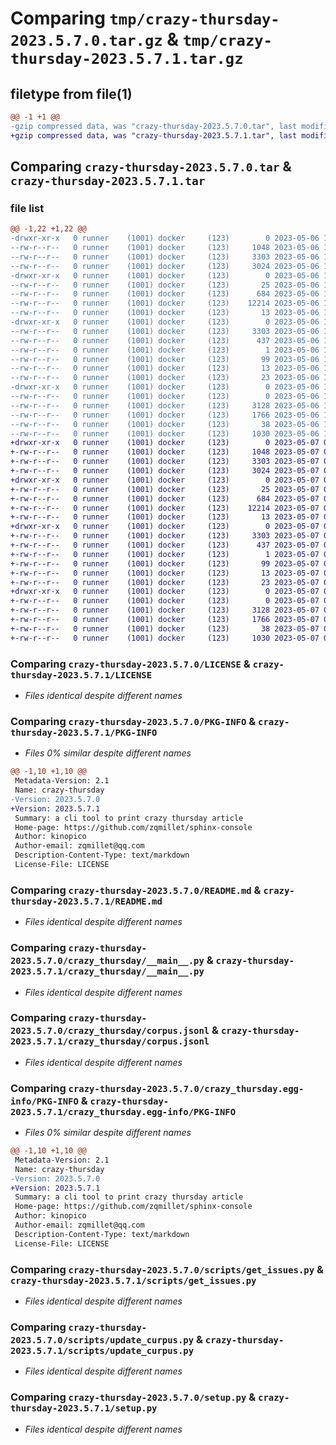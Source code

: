 # Comparing `tmp/crazy-thursday-2023.5.7.0.tar.gz` & `tmp/crazy-thursday-2023.5.7.1.tar.gz`

## filetype from file(1)

```diff
@@ -1 +1 @@
-gzip compressed data, was "crazy-thursday-2023.5.7.0.tar", last modified: Sat May  6 17:27:05 2023, max compression
+gzip compressed data, was "crazy-thursday-2023.5.7.1.tar", last modified: Sun May  7 05:27:36 2023, max compression
```

## Comparing `crazy-thursday-2023.5.7.0.tar` & `crazy-thursday-2023.5.7.1.tar`

### file list

```diff
@@ -1,22 +1,22 @@
-drwxr-xr-x   0 runner    (1001) docker     (123)        0 2023-05-06 17:27:05.258582 crazy-thursday-2023.5.7.0/
--rw-r--r--   0 runner    (1001) docker     (123)     1048 2023-05-06 17:26:52.000000 crazy-thursday-2023.5.7.0/LICENSE
--rw-r--r--   0 runner    (1001) docker     (123)     3303 2023-05-06 17:27:05.258582 crazy-thursday-2023.5.7.0/PKG-INFO
--rw-r--r--   0 runner    (1001) docker     (123)     3024 2023-05-06 17:26:52.000000 crazy-thursday-2023.5.7.0/README.md
-drwxr-xr-x   0 runner    (1001) docker     (123)        0 2023-05-06 17:27:05.254582 crazy-thursday-2023.5.7.0/crazy_thursday/
--rw-r--r--   0 runner    (1001) docker     (123)       25 2023-05-06 17:26:56.000000 crazy-thursday-2023.5.7.0/crazy_thursday/__init__.py
--rw-r--r--   0 runner    (1001) docker     (123)      684 2023-05-06 17:26:52.000000 crazy-thursday-2023.5.7.0/crazy_thursday/__main__.py
--rw-r--r--   0 runner    (1001) docker     (123)    12214 2023-05-06 17:26:56.000000 crazy-thursday-2023.5.7.0/crazy_thursday/corpus.jsonl
--rw-r--r--   0 runner    (1001) docker     (123)       13 2023-05-06 17:26:52.000000 crazy-thursday-2023.5.7.0/crazy_thursday/requirements.txt
-drwxr-xr-x   0 runner    (1001) docker     (123)        0 2023-05-06 17:27:05.254582 crazy-thursday-2023.5.7.0/crazy_thursday.egg-info/
--rw-r--r--   0 runner    (1001) docker     (123)     3303 2023-05-06 17:27:05.000000 crazy-thursday-2023.5.7.0/crazy_thursday.egg-info/PKG-INFO
--rw-r--r--   0 runner    (1001) docker     (123)      437 2023-05-06 17:27:05.000000 crazy-thursday-2023.5.7.0/crazy_thursday.egg-info/SOURCES.txt
--rw-r--r--   0 runner    (1001) docker     (123)        1 2023-05-06 17:27:05.000000 crazy-thursday-2023.5.7.0/crazy_thursday.egg-info/dependency_links.txt
--rw-r--r--   0 runner    (1001) docker     (123)       99 2023-05-06 17:27:05.000000 crazy-thursday-2023.5.7.0/crazy_thursday.egg-info/entry_points.txt
--rw-r--r--   0 runner    (1001) docker     (123)       13 2023-05-06 17:27:05.000000 crazy-thursday-2023.5.7.0/crazy_thursday.egg-info/requires.txt
--rw-r--r--   0 runner    (1001) docker     (123)       23 2023-05-06 17:27:05.000000 crazy-thursday-2023.5.7.0/crazy_thursday.egg-info/top_level.txt
-drwxr-xr-x   0 runner    (1001) docker     (123)        0 2023-05-06 17:27:05.258582 crazy-thursday-2023.5.7.0/scripts/
--rw-r--r--   0 runner    (1001) docker     (123)        0 2023-05-06 17:26:52.000000 crazy-thursday-2023.5.7.0/scripts/__init__.py
--rw-r--r--   0 runner    (1001) docker     (123)     3128 2023-05-06 17:26:52.000000 crazy-thursday-2023.5.7.0/scripts/get_issues.py
--rw-r--r--   0 runner    (1001) docker     (123)     1766 2023-05-06 17:26:52.000000 crazy-thursday-2023.5.7.0/scripts/update_curpus.py
--rw-r--r--   0 runner    (1001) docker     (123)       38 2023-05-06 17:27:05.258582 crazy-thursday-2023.5.7.0/setup.cfg
--rw-r--r--   0 runner    (1001) docker     (123)     1030 2023-05-06 17:26:52.000000 crazy-thursday-2023.5.7.0/setup.py
+drwxr-xr-x   0 runner    (1001) docker     (123)        0 2023-05-07 05:27:36.253093 crazy-thursday-2023.5.7.1/
+-rw-r--r--   0 runner    (1001) docker     (123)     1048 2023-05-07 05:27:21.000000 crazy-thursday-2023.5.7.1/LICENSE
+-rw-r--r--   0 runner    (1001) docker     (123)     3303 2023-05-07 05:27:36.253093 crazy-thursday-2023.5.7.1/PKG-INFO
+-rw-r--r--   0 runner    (1001) docker     (123)     3024 2023-05-07 05:27:21.000000 crazy-thursday-2023.5.7.1/README.md
+drwxr-xr-x   0 runner    (1001) docker     (123)        0 2023-05-07 05:27:36.249093 crazy-thursday-2023.5.7.1/crazy_thursday/
+-rw-r--r--   0 runner    (1001) docker     (123)       25 2023-05-07 05:27:27.000000 crazy-thursday-2023.5.7.1/crazy_thursday/__init__.py
+-rw-r--r--   0 runner    (1001) docker     (123)      684 2023-05-07 05:27:21.000000 crazy-thursday-2023.5.7.1/crazy_thursday/__main__.py
+-rw-r--r--   0 runner    (1001) docker     (123)    12214 2023-05-07 05:27:27.000000 crazy-thursday-2023.5.7.1/crazy_thursday/corpus.jsonl
+-rw-r--r--   0 runner    (1001) docker     (123)       13 2023-05-07 05:27:21.000000 crazy-thursday-2023.5.7.1/crazy_thursday/requirements.txt
+drwxr-xr-x   0 runner    (1001) docker     (123)        0 2023-05-07 05:27:36.253093 crazy-thursday-2023.5.7.1/crazy_thursday.egg-info/
+-rw-r--r--   0 runner    (1001) docker     (123)     3303 2023-05-07 05:27:36.000000 crazy-thursday-2023.5.7.1/crazy_thursday.egg-info/PKG-INFO
+-rw-r--r--   0 runner    (1001) docker     (123)      437 2023-05-07 05:27:36.000000 crazy-thursday-2023.5.7.1/crazy_thursday.egg-info/SOURCES.txt
+-rw-r--r--   0 runner    (1001) docker     (123)        1 2023-05-07 05:27:36.000000 crazy-thursday-2023.5.7.1/crazy_thursday.egg-info/dependency_links.txt
+-rw-r--r--   0 runner    (1001) docker     (123)       99 2023-05-07 05:27:36.000000 crazy-thursday-2023.5.7.1/crazy_thursday.egg-info/entry_points.txt
+-rw-r--r--   0 runner    (1001) docker     (123)       13 2023-05-07 05:27:36.000000 crazy-thursday-2023.5.7.1/crazy_thursday.egg-info/requires.txt
+-rw-r--r--   0 runner    (1001) docker     (123)       23 2023-05-07 05:27:36.000000 crazy-thursday-2023.5.7.1/crazy_thursday.egg-info/top_level.txt
+drwxr-xr-x   0 runner    (1001) docker     (123)        0 2023-05-07 05:27:36.253093 crazy-thursday-2023.5.7.1/scripts/
+-rw-r--r--   0 runner    (1001) docker     (123)        0 2023-05-07 05:27:21.000000 crazy-thursday-2023.5.7.1/scripts/__init__.py
+-rw-r--r--   0 runner    (1001) docker     (123)     3128 2023-05-07 05:27:21.000000 crazy-thursday-2023.5.7.1/scripts/get_issues.py
+-rw-r--r--   0 runner    (1001) docker     (123)     1766 2023-05-07 05:27:21.000000 crazy-thursday-2023.5.7.1/scripts/update_curpus.py
+-rw-r--r--   0 runner    (1001) docker     (123)       38 2023-05-07 05:27:36.253093 crazy-thursday-2023.5.7.1/setup.cfg
+-rw-r--r--   0 runner    (1001) docker     (123)     1030 2023-05-07 05:27:21.000000 crazy-thursday-2023.5.7.1/setup.py
```

### Comparing `crazy-thursday-2023.5.7.0/LICENSE` & `crazy-thursday-2023.5.7.1/LICENSE`

 * *Files identical despite different names*

### Comparing `crazy-thursday-2023.5.7.0/PKG-INFO` & `crazy-thursday-2023.5.7.1/PKG-INFO`

 * *Files 0% similar despite different names*

```diff
@@ -1,10 +1,10 @@
 Metadata-Version: 2.1
 Name: crazy-thursday
-Version: 2023.5.7.0
+Version: 2023.5.7.1
 Summary: a cli tool to print crazy thursday article
 Home-page: https://github.com/zqmillet/sphinx-console
 Author: kinopico
 Author-email: zqmillet@qq.com
 Description-Content-Type: text/markdown
 License-File: LICENSE
```

### Comparing `crazy-thursday-2023.5.7.0/README.md` & `crazy-thursday-2023.5.7.1/README.md`

 * *Files identical despite different names*

### Comparing `crazy-thursday-2023.5.7.0/crazy_thursday/__main__.py` & `crazy-thursday-2023.5.7.1/crazy_thursday/__main__.py`

 * *Files identical despite different names*

### Comparing `crazy-thursday-2023.5.7.0/crazy_thursday/corpus.jsonl` & `crazy-thursday-2023.5.7.1/crazy_thursday/corpus.jsonl`

 * *Files identical despite different names*

### Comparing `crazy-thursday-2023.5.7.0/crazy_thursday.egg-info/PKG-INFO` & `crazy-thursday-2023.5.7.1/crazy_thursday.egg-info/PKG-INFO`

 * *Files 0% similar despite different names*

```diff
@@ -1,10 +1,10 @@
 Metadata-Version: 2.1
 Name: crazy-thursday
-Version: 2023.5.7.0
+Version: 2023.5.7.1
 Summary: a cli tool to print crazy thursday article
 Home-page: https://github.com/zqmillet/sphinx-console
 Author: kinopico
 Author-email: zqmillet@qq.com
 Description-Content-Type: text/markdown
 License-File: LICENSE
```

### Comparing `crazy-thursday-2023.5.7.0/scripts/get_issues.py` & `crazy-thursday-2023.5.7.1/scripts/get_issues.py`

 * *Files identical despite different names*

### Comparing `crazy-thursday-2023.5.7.0/scripts/update_curpus.py` & `crazy-thursday-2023.5.7.1/scripts/update_curpus.py`

 * *Files identical despite different names*

### Comparing `crazy-thursday-2023.5.7.0/setup.py` & `crazy-thursday-2023.5.7.1/setup.py`

 * *Files identical despite different names*

